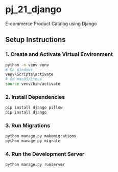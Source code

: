 # pj_21_django
E-commerce Product Catalog using Django

## Setup Instructions

### 1. Create and Activate Virtual Environment

```bash
python -m venv venv
# On Windows
venv\Scripts\activate
# On macOS/Linux
source venv/bin/activate
```

### 2. Install Dependencies

```bash
pip install django pillow
pip install django
```

### 3. Run Migrations

```bash
python manage.py makemigrations
python manage.py migrate
```

### 4. Run the Development Server

```bash
python manage.py runserver
```

